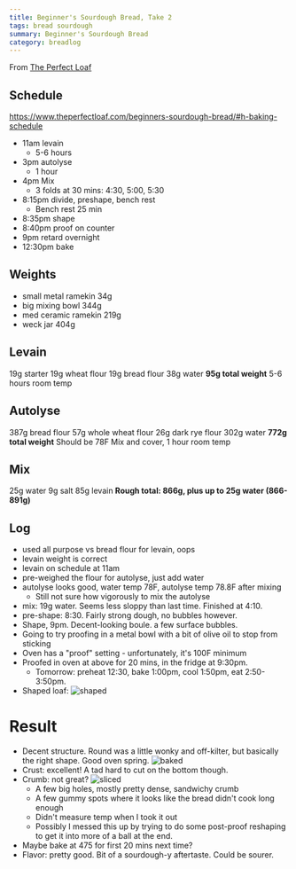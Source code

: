 ```yaml
---
title: Beginner's Sourdough Bread, Take 2
tags: bread sourdough
summary: Beginner's Sourdough Bread
category: breadlog
---
```


From [The Perfect Loaf](https://www.theperfectloaf.com/beginners-sourdough-bread/)

## Schedule
https://www.theperfectloaf.com/beginners-sourdough-bread/#h-baking-schedule
- 11am levain
	- 5-6 hours
- 3pm autolyse
	- 1 hour
- 4pm Mix
	- 3 folds at 30 mins: 4:30, 5:00, 5:30
- 8:15pm divide, preshape, bench rest 
	- Bench rest 25 min
- 8:35pm shape
- 8:40pm proof on counter
- 9pm retard overnight
- 12:30pm bake
## Weights
- small metal ramekin 34g
- big mixing bowl 344g
- med ceramic ramekin 219g
- weck jar 404g
## Levain
19g starter
19g wheat flour
19g bread flour
38g water
**95g total weight**
5-6 hours room temp
## Autolyse
387g bread flour
57g whole wheat flour
26g dark rye flour
302g water
**772g total weight**
Should be 78F
Mix and cover, 1 hour room temp
## Mix
25g water
9g salt
85g levain
**Rough total: 866g, plus up to 25g water (866-891g)**
## Log
- used all purpose vs bread flour for levain, oops
- levain weight is correct
- levain on schedule at 11am
- pre-weighed the flour for autolyse, just add water
- autolyse looks good, water temp 78F, autolyse temp 78.8F after mixing
	- Still not sure how vigorously to mix the autolyse
- mix: 19g water. Seems less sloppy than last time. Finished at 4:10.
- pre-shape: 8:30. Fairly strong dough, no bubbles however.
- Shape, 9pm. Decent-looking boule. a few surface bubbles.
- Going to try proofing in a metal bowl with a bit of olive oil to stop from sticking
- Oven has a "proof" setting - unfortunately, it's 100F minimum
- Proofed in oven at above for 20 mins, in the fridge at 9:30pm.
	- Tomorrow: preheat 12:30, bake 1:00pm, cool 1:50pm, eat 2:50-3:50pm.
- Shaped loaf:
  ![shaped](../assets/images/full/2024-02-23/shaped.jpg)
# Result
- Decent structure. Round was a little wonky and off-kilter, but basically the right shape. Good oven spring. 
  ![baked](../assets/images/full/2024-02-23/baked.jpg)
- Crust: excellent! A tad hard to cut on the bottom though.
- Crumb: not great? 
  ![sliced](../assets/images/full/2024-02-23/sliced.jpg)
	- A few big holes, mostly pretty dense, sandwichy crumb
	- A few gummy spots where it looks like the bread didn't cook long enough
	- Didn't measure temp when I took it out
	- Possibly I messed this up by trying to do some post-proof reshaping to get it into more of a ball at the end.
- Maybe bake at 475 for first 20 mins next time?
- Flavor: pretty good. Bit of a sourdough-y aftertaste. Could be sourer.
